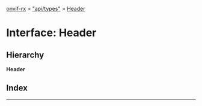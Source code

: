 [onvif-rx](../README.md) > ["api/types"](../modules/_api_types_.md) > [Header](../interfaces/_api_types_.header.md)

# Interface: Header

## Hierarchy

**Header**

## Index

---

